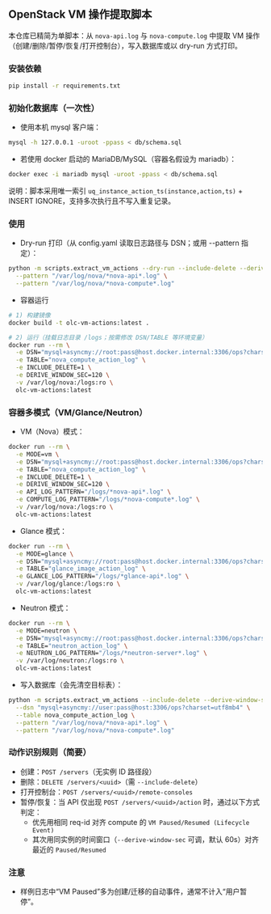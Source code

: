 ## OpenStack VM 操作提取脚本

本仓库已精简为单脚本：从 `nova-api.log` 与 `nova-compute.log` 中提取 VM 操作（创建/删除/暂停/恢复/打开控制台），写入数据库或以 dry-run 方式打印。

### 安装依赖
```bash
pip install -r requirements.txt
```

### 初始化数据库（一次性）
- 使用本机 mysql 客户端：
```bash
mysql -h 127.0.0.1 -uroot -ppass < db/schema.sql
```

- 若使用 docker 启动的 MariaDB/MySQL（容器名假设为 mariadb）：
```bash
docker exec -i mariadb mysql -uroot -ppass < db/schema.sql
```

说明：脚本采用唯一索引 `uq_instance_action_ts(instance,action,ts)` + INSERT IGNORE，支持多次执行且不写入重复记录。

### 使用
- Dry-run 打印（从 config.yaml 读取日志路径与 DSN；或用 --pattern 指定）：
```bash
python -m scripts.extract_vm_actions --dry-run --include-delete --derive-window-sec 120 \
  --pattern "/var/log/nova/*nova-api*.log" \
  --pattern "/var/log/nova/*nova-compute*.log"
```

- 容器运行
```bash
# 1) 构建镜像
docker build -t olc-vm-actions:latest .

# 2) 运行（挂载日志目录 /logs；按需修改 DSN/TABLE 等环境变量）
docker run --rm \
  -e DSN="mysql+asyncmy://root:pass@host.docker.internal:3306/ops?charset=utf8mb4" \
  -e TABLE="nova_compute_action_log" \
  -e INCLUDE_DELETE=1 \
  -e DERIVE_WINDOW_SEC=120 \
  -v /var/log/nova:/logs:ro \
  olc-vm-actions:latest
```

### 容器多模式（VM/Glance/Neutron）
- VM（Nova）模式：
```bash
docker run --rm \
  -e MODE=vm \
  -e DSN="mysql+asyncmy://root:pass@host.docker.internal:3306/ops?charset=utf8mb4" \
  -e TABLE="nova_compute_action_log" \
  -e INCLUDE_DELETE=1 \
  -e DERIVE_WINDOW_SEC=120 \
  -e API_LOG_PATTERN="/logs/*nova-api*.log" \
  -e COMPUTE_LOG_PATTERN="/logs/*nova-compute*.log" \
  -v /var/log/nova:/logs:ro \
  olc-vm-actions:latest
```

- Glance 模式：
```bash
docker run --rm \
  -e MODE=glance \
  -e DSN="mysql+asyncmy://root:pass@host.docker.internal:3306/ops?charset=utf8mb4" \
  -e TABLE="glance_image_action_log" \
  -e GLANCE_LOG_PATTERN="/logs/*glance-api*.log" \
  -v /var/log/glance:/logs:ro \
  olc-vm-actions:latest
```

- Neutron 模式：
```bash
docker run --rm \
  -e MODE=neutron \
  -e DSN="mysql+asyncmy://root:pass@host.docker.internal:3306/ops?charset=utf8mb4" \
  -e TABLE="neutron_action_log" \
  -e NEUTRON_LOG_PATTERN="/logs/*neutron-server*.log" \
  -v /var/log/neutron:/logs:ro \
  olc-vm-actions:latest
```

- 写入数据库（会先清空目标表）：
```bash
python -m scripts.extract_vm_actions --include-delete --derive-window-sec 120 \
  --dsn "mysql+asyncmy://user:pass@host:3306/ops?charset=utf8mb4" \
  --table nova_compute_action_log \
  --pattern "/var/log/nova/*nova-api*.log" \
  --pattern "/var/log/nova/*nova-compute*.log"
```

### 动作识别规则（简要）
- 创建：`POST /servers`（无实例 ID 路径段）
- 删除：`DELETE /servers/<uuid>`（需 `--include-delete`）
- 打开控制台：`POST /servers/<uuid>/remote-consoles`
- 暂停/恢复：当 API 仅出现 `POST /servers/<uuid>/action` 时，通过以下方式判定：
  - 优先用相同 req-id 对齐 compute 的 `VM Paused/Resumed (Lifecycle Event)`
  - 其次用同实例的时间窗口（`--derive-window-sec` 可调，默认 60s）对齐最近的 `Paused/Resumed`

### 注意
- 样例日志中“VM Paused”多为创建/迁移的自动事件，通常不计入“用户暂停”。

